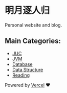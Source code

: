 # 明月逐人归 
Personal website and blog. 

## Main Categories:

- [JUC](https://mingshan.fun/categories/java/juc/)
- [JVM](https://mingshan.fun/categories/jvm/)
- [Database](https://mingshan.fun/categories/Database/)
- [Data Structure](https://mingshan.fun/categories/%E6%95%B0%E6%8D%AE%E7%BB%93%E6%9E%84/)
- [Reading](https://mingshan.fun/categories/%E9%9A%8F%E7%AC%94/)

Powered by [Vercel](https://vercel.com/mstao/mstao-github-io) ❤
